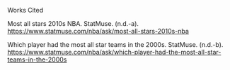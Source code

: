 Works Cited

Most all stars 2010s NBA. StatMuse. (n.d.-a). https://www.statmuse.com/nba/ask/most-all-stars-2010s-nba 

Which player had the most all star teams in the 2000s. StatMuse. (n.d.-b). https://www.statmuse.com/nba/ask/which-player-had-the-most-all-star-teams-in-the-2000s 
